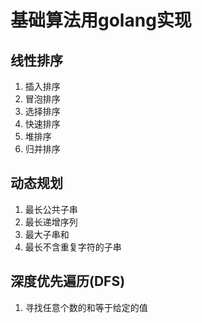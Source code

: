 # 基础算法用golang实现

## 线性排序

1. 插入排序
2. 冒泡排序
3. 选择排序
4. 快速排序
5. 堆排序
6. 归并排序

## 动态规划

1. 最长公共子串
2. 最长递增序列
3. 最大子串和
4. 最长不含重复字符的子串

## 深度优先遍历(DFS)

1. 寻找任意个数的和等于给定的值